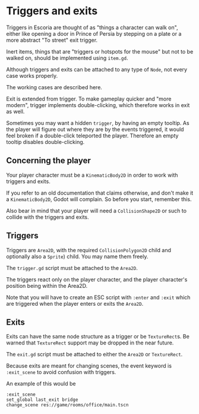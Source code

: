 # Triggers and exits

Triggers in Escoria are thought of as "things a character can walk on", either
like opening a door in Prince of Persia by stepping on a plate or a more abstract
"To street" exit trigger.

Inert items, things that are "triggers or hotspots for the mouse" but not to be walked on, should
be implemented using `item.gd`.

Although triggers and exits can be attached to any type of `Node`,
not every case works properly.

The working cases are described here.

Exit is extended from trigger. To make gameplay quicker and "more modern", trigger
implements double-clicking, which therefore works in exit as well.

Sometimes you may want a hidden `trigger`, by having an empty tooltip. As the player
will figure out where they are by the events triggered, it would feel broken if a
double-click teleported the player. Therefore an empty tooltip disables double-clicking.

## Concerning the player

Your player character must be a `KinematicBody2D` in order to work with triggers
and exits.

If you refer to an old documentation that claims otherwise, and don't make it a
`KinematicBody2D`, Godot will complain. So before you start, remember this.

Also bear in mind that your player will need a `CollisionShape2D` or such to
collide with the triggers and exits.

## Triggers

Triggers are `Area2D`, with the required `CollisionPolygon2D` child and optionally also
a `Sprite`) child. You may name them freely.

The `trigger.gd` script must be attached to the `Area2D`.

The triggers react only on the player character, and the player character's position being
within the Area2D.

Note that you will have to create an ESC script with `:enter` and `:exit`
which are triggered when the player enters or exits the `Area2D`.

## Exits

Exits can have the same node structure as a trigger or be `TextureRect`s. Be warned that
`TextureRect` support may be dropped in the near future.

The `exit.gd` script must be attached to either the `Area2D` or `TextureRect`.

Because exits are meant for changing scenes, the event keyword is `:exit_scene` to avoid
confusion with triggers.

An example of this would be

```
:exit_scene
set_global last_exit bridge
change_scene res://game/rooms/office/main.tscn
```
